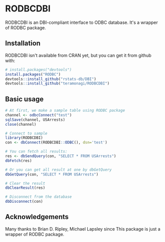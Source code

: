 # RODBCDBI

RODBCDBI is an DBI-compliant interface to ODBC database. It's a wrapper of RODBC package.

## Installation

RODBCDBI isn't available from CRAN yet, but you can get it from github with:

```R
# install.packages("devtools")
install.packages("RODBC")
devtools::install_github("rstats-db/DBI")
devtools::install_github("teramonagi/RODBCDBI")
```

## Basic usage

```R
# At first, we make a sample table using RODBC package
channel <- odbcConnect("test")
sqlSave(channel, USArrests)
close(channel)

# Connect to sample
library(RODBCDBI)
con <- dbConnect(RODBCDBI::ODBC(), dsn='test')

# You can fetch all results:
res <- dbSendQuery(con, "SELECT * FROM USArrests")
dbFetch(res)

# Or you can get all result at one by dbGetQuery
dbGetQuery(con, "SELECT * FROM USArrests")

# Clear the result
dbClearResult(res)

# Disconnect from the database
dbDisconnect(con)
```

## Acknowledgements

Many thanks to Brian D. Ripley, Michael Lapsley since This package is just a wrapper of RODBC package.